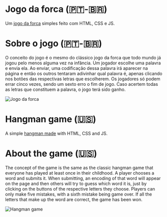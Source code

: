 # Jogo da forca (🇵🇹-🇧🇷)

Um <a href="https://mosiah-adam.github.io/forca/" target="_blank">jogo da forca</a> simples feito com HTML, CSS e JS.

# Sobre o jogo (🇵🇹-🇧🇷)

O conceito do jogo é o mesmo do clássico jogo da forca que todo mundo já jogou pelo menos alguma vez na infância. Um jogador escolhe uma palavra e envia ela. Ao enviar, uma codificação dessa palavra irá aparecer na página e então os outros tentaram adivinhar qual palavra é, apenas clicando nos botões das respectivas letras que escolherem. Os jogadores só podem errar cinco vezes, sendo um sexto erro o fim de jogo. Caso acertem todas as letras que constituem a palavra, o jogo terá sido ganho.

<img src="https://media.discordapp.net/attachments/903397314683613245/941794098321448991/ShowForca.gif" alt="Jogo da forca"/>

# Hangman game (🇺🇸)

A simple <a href="https://mosiah-adam.github.io/forca/" target="_blank">hangman made</a> with HTML, CSS and JS.

# About the game (🇺🇸)

The concept of the game is the same as the classic hangman game that everyone has played at least once in their childhood. A player chooses a word and submits it. When submitting, an encoding of that word will appear on the page and then others will try to guess which word it is, just by clicking on the buttons of the respective letters they choose. Players can only make five mistakes, with a sixth mistake being game over. If all the letters that make up the word are correct, the game has been won.

<img src="https://media.discordapp.net/attachments/903397314683613245/941794098321448991/ShowForca.gif" alt="Hangman game"/>
